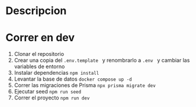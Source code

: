  # Descripcion




 # Correr en dev

 1. Clonar el repositorio
 2. Crear una copia del ```.env.template ```  y renombrarlo a ```.env ``` y cambiar las variables de entorno
 2. Instalar dependencias ```npm install```
 4. Levantar la base de datos ```docker compose up -d ```
 5. Correr las migraciones de Prisma ```npx prisma migrate dev ```
 6. Ejecutar seed ```npm run seed ```
 6. Correr el proyecto ```npm run dev```






 